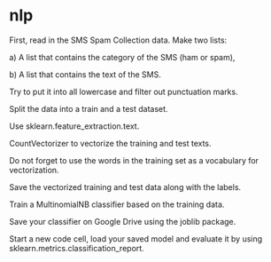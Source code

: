 # nlp

First, read in the SMS Spam Collection data. Make two lists:

a) A list that contains the category of the SMS (ham or spam),

b) A list that contains the text of the SMS. 

Try to put it into all lowercase and filter out punctuation marks.

Split the data into a train and a test dataset.

Use sklearn.feature_extraction.text.

CountVectorizer to vectorize the training and test texts. 

Do not forget to use the words in the training set as a vocabulary for vectorization.

Save the vectorized training and test data along with the labels.

Train a MultinomialNB classifier based on the training data.

Save your classifier on Google Drive using the joblib package.

Start a new code cell, load your saved model and evaluate it by using sklearn.metrics.classification_report.
